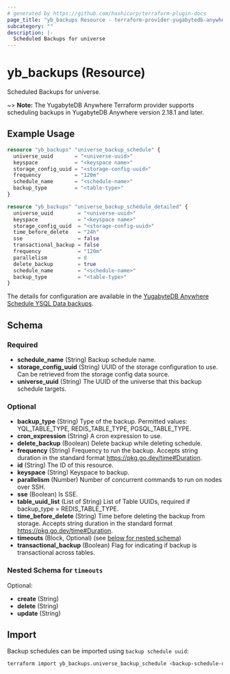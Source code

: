 ```yaml
---
# generated by https://github.com/hashicorp/terraform-plugin-docs
page_title: "yb_backups Resource - terraform-provider-yugabytedb-anywhere"
subcategory: ""
description: |-
  Scheduled Backups for universe
---
```


# yb_backups (Resource)

Scheduled Backups for universe.

~> **Note:** The YugabyteDB Anywhere Terraform provider supports scheduling backups in YugabyteDB Anywhere version 2.18.1 and later.

## Example Usage

```terraform
resource "yb_backups" "universe_backup_schedule" {
  universe_uuid       = "<universe-uuid>"
  keyspace            = "<keyspace name>"
  storage_config_uuid = "<storage-config-uuid>"
  frequency           = "120m"
  schedule_name       = "<schedule-name>"
  backup_type         = "<table-type>"
}

resource "yb_backups" "universe_backup_schedule_detailed" {
  universe_uuid        = "<universe-uuid>"
  keyspace             = "<keyspace name>"
  storage_config_uuid  = "<storage-config-uuid>"
  time_before_delete   = "24h"
  sse                  = false
  transactional_backup = false
  frequency            = "120m"
  parallelism          = 8
  delete_backup        = true
  schedule_name        = "<schedule-name>"
  backup_type          = "<table-type>"
}
```

The details for configuration are available in the [YugabyteDB Anywhere Schedule YSQL Data backups](https://docs.yugabyte.com/preview/yugabyte-platform/back-up-restore-universes/schedule-data-backups/ysql/).

<!-- schema generated by tfplugindocs -->
## Schema

### Required

- **schedule_name** (String) Backup schedule name.
- **storage_config_uuid** (String) UUID of the storage configuration to use. Can be retrieved from the storage config data source.
- **universe_uuid** (String) The UUID of the universe that this backup schedule targets.

### Optional

- **backup_type** (String) Type of the backup. Permitted values: YQL_TABLE_TYPE, REDIS_TABLE_TYPE, PGSQL_TABLE_TYPE.
- **cron_expression** (String) A cron expression to use.
- **delete_backup** (Boolean) Delete backup while deleting schedule.
- **frequency** (String) Frequency to run the backup.  Accepts string duration in the standard format <https://pkg.go.dev/time#Duration>.
- **id** (String) The ID of this resource.
- **keyspace** (String) Keyspace to backup.
- **parallelism** (Number) Number of concurrent commands to run on nodes over SSH.
- **sse** (Boolean) Is SSE.
- **table_uuid_list** (List of String) List of Table UUIDs, required if backup_type = REDIS_TABLE_TYPE.
- **time_before_delete** (String) Time before deleting the backup from storage. Accepts string duration in the standard format <https://pkg.go.dev/time#Duration>.
- **timeouts** (Block, Optional) (see [below for nested schema](#nestedblock--timeouts))
- **transactional_backup** (Boolean) Flag for indicating if backup is transactional across tables.

<a id="nestedblock--timeouts"></a>

### Nested Schema for `timeouts`

Optional:

- **create** (String)
- **delete** (String)
- **update** (String)

## Import

Backup schedules can be imported using `backup schedule uuid`:

```sh
terraform import yb_backups.universe_backup_schedule <backup-schedule-uuid>
```
